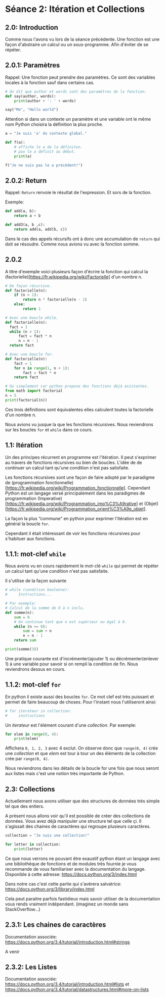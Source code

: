 # Séance 2: Itération et Collections

## 2.0: Introduction

Comme nous l'avons vu lors de la séance précédente.
Une fonction est une façon d'abstraire un calcul ou un sous-programme.
Afin d'éviter de se répéter.

## 2.0.1: Paramètres
Rappel: Une fonction peut prendre des paramètres. Ce sont des variables locales à la fonction sauf dans certains cas.

```python
# On dit que author et words sont des paramètres de la fonction.
def say(author, words):
    print(author + ': ' + words)

say("Me", "Hello world")
```

Attention si dans un contexte un paramètre et une variable ont le même nom Python choisira la définition la plus proche.

```python
a = "Je suis 'a' du contexte global."

def f(a):
    # affiche le a de la définiton.
    # pas le a définit au début.
    print(a)

f("Je ne suis pas le a précédent!")
```

## 2.0.2: Return

Rappel: `Return` renvoie le résultat de l'expression. Et sors de la fonction.

Exemple:
```python
def add(a, b):
    return a + b

def add3(a, b ,c):
    return add(a, add(b, c))
```

Dans le cas des appels récursifs ont à donc une accumulation de `return` qui doit se résoudre. Comme nous avions vu avec la fonction somme.

## 2.0.2

A titre d'exemple voici plusieurs façon d'écrire la fonction qui calcul la (factorielle)[https://fr.wikipedia.org/wiki/Factorielle] d'un nombre n.

```python
# De façon récursive.
def factorielle(n):
    if (n > 1):
        return n * factorielle(n - 1)
    else:
        return 1

# Avec une boucle while.
def factorielle(n):
  fact = 1
  while (n > 1):
      fact = fact * n
      n = n - 1
  return fact

# Avec une boucle for.
def factorielle(n):
    fact = 1
    for n in range(1, n + 1):
        fact = fact * n
    return fact

# Ou simplement car python propose des fonctions déjà existantes.
from math import factorial
n = 5
print(factorial(n))
```

Ces trois définitions sont équivalentes elles calculent toutes la
factorielle d'un nombre n.

Nous avions vu jusque la que les fonctions récursives.
Nous reviendrons sur les boucles `for` et `while` dans ce cours.

## 1.1: Itération

Un des principes récurrent en programme est l'itération. Il peut s'exprimer
au travers de fonctions récursives ou bien de boucles. L'idée de de
continuer un calcul tant qu'une condition n'est pas satisfaite.

Les fonctions récursives sont une façon de faire adopté par le paradigme de
(programmation
 fonctionnelle)[https://fr.wikipedia.org/wiki/Programmation_fonctionnelle].
Cependant Python est un langage versé principalement dans les paradigmes de programmation
(Imperative)[https://fr.wikipedia.org/wiki/Programmation_imp%C3%A9rative] et
(Objet)[https://fr.wikipedia.org/wiki/Programmation_orient%C3%A9e_objet].

La façon la plus “commune” en python pour exprimer l'itération est en général la boucle `for`.

Cependant il était intéressant de voir les fonctions récursives pour s'habituer aux fonctions.

## 1.1.1: mot-clef `while`

Nous avons vu en cours rapidement le mot-clé `while` qui permet de répéter un calcul tant qu'une condition n'est pas satisfaite.

Il s'utilise de la façon suivante
```python
# while (condition boolenne):
#     Instructions...

# Par exemple:
# Calcul de la somme de 0 à n inclu.
def somme(n):
    sum = 0
    # On continue tant que n est supérieur ou égal à 0.
    while (n >= 0):
        sum = sum + n
        n = n - 1
    return sum

print(somme(3))
```

Une pratique courante est d'incrémenter(ajouter 1) ou décrémenter(enlever 1) à une variable pour savoir si on rempli la condition de fin.
Nous reviendrons dessus en cours.

## 1.1.2: mot-clef `for`

En python il existe aussi des boucles `for`. Ce mot clef est très puissant
et permet de faire beaucoup de choses. Pour l'instant nous l'utiliseront
ainsi:

```python
# for iterateur in collection:
#     instructions
```

Un _iterateur_ est l'élément courant d'une _collection_.
Par exemple:

```python
for elem in range(0, 4):
    print(elem)
```

Affichera `0, 1, 2, 3` avec 4 exclut.
On observe donc que `range(0, 4)` crée une _collection_ et que _elem_ est tour
à tour un des éléments de la collection crée par `range(0, 4)`.


Nous reviendrons dans les détails de la boucle for une fois que nous seront
aux listes mais c'est une notion très importante de Python.

## 2.3: Collections

Actuellement nous avons utiliser que des structures de données très simple tel que des entiers.

A présent nous allons voir qu'il est possible de créer des collections de
données. Vous avez déjà manipuler une structure tel que celle çi. Il s'agissait des chaines de caractères qui regroupe plusieurs caractères.

```python
collection = "Je suis une collection!"

for letter in collection:
    print(letter)
```

Ce que nous verrons ne pouvant être exaustif python étant un langage avec
une bibliothèque de fonctions et de modules très fournie je vous recommande
de vous familiariser avec la documentation du langage.
Disponible à cette adresse:
https://docs.python.org/3/index.html

Dans notre cas c'est cette partie qui s'avèrera salvatrice:
https://docs.python.org/3/library/index.html

Cela peut paraitre parfois fastidieux mais savoir utiliser de la
documentation vous rends vraiment indépendant. (imaginez un monde sans StackOverflow...)

## 2.3.1: Les chaines de caractères

Documentation associée:
https://docs.python.org/3.4/tutorial/introduction.html#strings

A venir

## 2.3.2: Les Listes

Documentation associée:
https://docs.python.org/3.4/tutorial/introduction.html#lists
et
https://docs.python.org/3.4/tutorial/datastructures.html#more-on-lists

